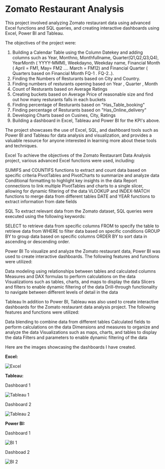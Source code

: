 # Zomato Restaurant Analysis

This project involved analyzing Zomato restaurant data using advanced Excel functions and SQL queries, and creating interactive dashboards using Excel, Power BI and Tableau. 

The objectives of the project were:
1. Building a Calendar Table using the Column Datekey and adding columns such as Year, Monthno, Monthfullname, Quarter(Q1,Q2,Q3,Q4), YearMonth ( YYYY-MMM), Weekdayno, Weekday name, Financial Month ( April = FM1, May= FM2  …. March = FM12) and Financial Quarter ( Quarters based on Financial Month FQ-1 . FQ-2..).
2. Finding the Numbers of Resturants based on City and Country.
3. Finding numbers of resturants opening based on Year , Quarter , Month
4. Count of Resturants based on Average Ratings
5. Creating buckets based on Average Price of reasonable size and find out how many resturants falls in each buckets
6. Finding percentage of Resturants based on "Has_Table_booking"
8. Finding percentage of Resturants based on "Has_Online_delivery"
9. Developing Charts based on Cusines, City, Ratings
10. Building a dashboard in Excel, Tableau and Power BI for the KPI's above.

The project showcases the use of Excel, SQL, and dashboard tools such as Power BI and Tableau for data analysis and visualization, and provides a valuable resource for anyone interested in learning more about these tools and techniques.

Excel To achieve the objectives of the Zomato Restaurant Data Analysis project, various advanced Excel functions were used, including:

SUMIFS and COUNTIFS functions to extract and count data based on specific criteria PivotTables and PivotCharts to summarize and analyze data Conditional formatting to highlight key insights in the data Report connections to link multiple PivotTables and charts to a single slicer, allowing for dynamic filtering of the data VLOOKUP and INDEX-MATCH functions to merge data from different tables DATE and YEAR functions to extract information from date fields

SQL To extract relevant data from the Zomato dataset, SQL queries were executed using the following keywords:

SELECT to retrieve data from specific columns FROM to specify the table to retrieve data from WHERE to filter data based on specific conditions GROUP BY to group data based on specific columns ORDER BY to sort data in ascending or descending order.

Power BI To visualize and analyze the Zomato restaurant data, Power BI was used to create interactive dashboards. The following features and functions were utilized:

Data modeling using relationships between tables and calculated columns Measures and DAX formulas to perform calculations on the data Visualizations such as tables, charts, and maps to display the data Slicers and filters to enable dynamic filtering of the data Drill-through functionality to navigate between different levels of detail in the data

Tableau In addition to Power BI, Tableau was also used to create interactive dashboards for the Zomato restaurant data analysis project. The following features and functions were utilized:

Data blending to combine data from different tables Calculated fields to perform calculations on the data Dimensions and measures to organize and analyze the data Visualizations such as maps, charts, and tables to display the data Filters and parameters to enable dynamic filtering of the data

Here are the images showcasing the dashboards I have created.

**Excel:**

![Excel](https://github.com/AditKukwas/Zomato-Analysis/assets/138763699/f2779d8d-afc5-4251-8951-3eda66355460)

**Tableau:**

Dashboard 1

![Tableau 1](https://github.com/AditKukwas/Zomato-Analysis/assets/138763699/871b3110-39a9-4db2-b638-6bec6bb13c7f)

Dashboard 2

![Tableau 2](https://github.com/AditKukwas/Zomato-Analysis/assets/138763699/0e9a52ca-1637-4e39-a5da-19d9c1aa5b89)

**Power BI:**

Dashboard 1

![BI 1](https://github.com/AditKukwas/Zomato-Analysis/assets/138763699/def053d3-9b83-49ba-9cb0-2c7250947f2a)

Dashboad 2

![BI 2](https://github.com/AditKukwas/Zomato-Analysis/assets/138763699/9851c796-8fa5-4e18-97d4-f14b833f1380)


